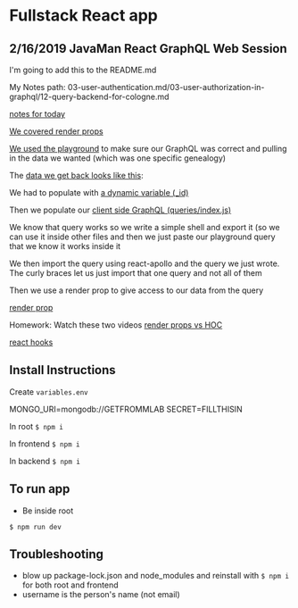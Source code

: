 # Fullstack React app

## 2/16/2019 JavaMan React GraphQL Web Session

I'm going to add this to the README.md

My Notes path: 03-user-authentication.md/03-user-authorization-in-graphql/12-query-backend-for-cologne.md

[notes for today](https://github.com/kingluddite/web-dev-notes/blob/master/full-stack/udemy/118n-graphql-apollo-react/03-user-authentication/03-user-authorization-in-graphql/12-query-backend-for-cologne.md#L1-L225)

[We covered render props](https://github.com/kingluddite/family-tree/blob/master/frontend/src/components/genealogy/GenealogyPage.js#L14-L22)

[We used the playground](https://i.imgur.com/nyoZyL9.png) to make sure our GraphQL was correct and pulling in the data we wanted (which was one specific genealogy)

The [data we get back looks like this](https://i.imgur.com/yblT8bt.png):

We had to populate with [a dynamic variable (\_id)](https://i.imgur.com/BjncJCZ.png)

Then we populate our [client side GraphQL (queries/index.js)](https://github.com/kingluddite/family-tree/blob/master/frontend/src/queries/index.js#L17-L25)

We know that query works so we write a simple shell and export it (so we can use it inside other files and then we just paste our playground query that we know it works inside it

We then import the query using react-apollo and the query we just wrote. The curly braces let us just import that one query and not all of them

Then we use a render prop to give access to our data from the query

[render prop](https://github.com/kingluddite/family-tree/blob/master/frontend/src/components/genealogy/GenealogyPage.js#L8-L25)

Homework:
Watch these two videos
[render props vs HOC](https://www.bram.us/2017/10/05/never-write-another-hoc-use-a-render-prop/)

[react hooks](https://www.youtube.com/watch?v=asrdFuAxPaU)

## Install Instructions

Create `variables.env`

MONGO_URI=mongodb://GETFROMMLAB
SECRET=FILLTHISIN

In root
`$ npm i`

In frontend
`$ npm i`

In backend
`$ npm i`

## To run app

- Be inside root

`$ npm run dev`

## Troubleshooting

- blow up package-lock.json and node_modules and reinstall with `$ npm i` for both root and frontend
- username is the person's name (not email)
